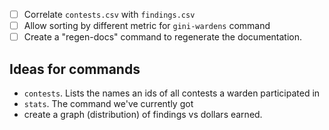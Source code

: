 - [ ] Correlate `contests.csv` with `findings.csv`
- [ ] Allow sorting by different metric for `gini-wardens` command
- [ ] Create a "regen-docs" command to regenerate the documentation.

## Ideas for commands

- `contests`. Lists the names an ids of all contests a warden participated in
- `stats`. The command we've currently got
- create a graph (distribution) of findings vs dollars earned.
